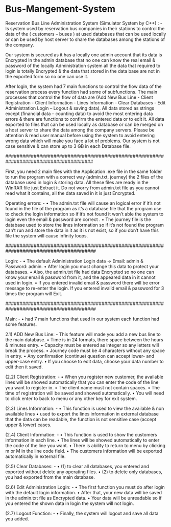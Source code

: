 # Bus-Mangement-System 
Reservation Bus Line Administration System (Simulator System by C++) : -
Is system used by reservation bus companies in their stations to control the data of the  ( customers – buses ) at used databases that can be used locally or can be used by host server to share the databases among the stations of the company.

Our system is secured as it has a locally one admin account that its data is Encrypted
In the admin database that no one can know the real email & password of the locally Administration system all the data that required to login is totally Encrypted & the data that stored in the data base are not in the exported form so no one can use it.

After login, the system had 7 main functions to control the flow data of the reservation process every function had some of subfunctions.
The main processes that control the flow of data are (Add New Bus Line - Client Registration - Client Information - Lines Information - Clear Databases - Edit Administration Login – Logout & saving data).
All data stored as strings except (financial data – counting data) to avoid the most entering data errors & there are functions to confirm the entered data or to edit it.
All data exported to files that can be used locally as database or can be merged on a host server to share the data among the company servers.
Please be attention & read user manual before using the system to avoid entering wrong data which will make you face a lot of problems.
Our system is not case sensitive & can store up to 3 GB in each Database file.


#######################################################################################

First, you need 2 main files with the Application .exe file in the same folder to run the program with a correct way (admin.txt, journey) the 2 files of the database used in login & storing data.
All these files are ready in the WinRAR file just Extract it.
Do not worry from admin.txt file as you cannot read what it contains, all the data saved in it is just Encrypted.

Operating errors: - 
    • The admin.txt file will cause an logical error if it’s not found in the file of the program as it’s a database file that the program use to check the login information so if it’s not found it won’t able the system to login even the email & password are correct .
    • The journey file is the database used to store the lines information so if it’s not found the program can’t run and store the data in it as it is not exist, so if you don’t have this file the system will cause infinity loops.

########################################################################################

Login: -
    • The default Administration Login data -> Email: admin & Password: admin.
    • After login you must change this data to protect your databases.
    • Also, the admin.txt file had data Encrypted so no one can know your email & password from it, and the appeared data in it cannot used in login.
    • If you entered invalid email & password there will be error message to re-enter the login.
    If you entered invalid email & password for 3 times the program will Exit.
    
########################################################################################

Main: -
    • had 7 main functions that used in our system each function had some features.
    
2.1) ADD New Bus Line: -
This feature will made you add a new bus line to the main database.
    • Time is in 24 formats, there space between the hours & minutes entry.
    • Capacity must be entered as integer so any letters will break the process.
    • Journey code must be 4 characters without any space in entry. 
    • Any confirmation (continue) question can accept lower- and upper-case entry.
    • If you choose to edit data, choose your data number to edit then it saved.
    
(2.2) Client Registration: -
    • When you register new customer, the available lines will be showed automatically that you can enter the code of the line you want to register in.
    • The client name must not contain spaces.
    • The time of registration will be saved and showed automatically.
    • You will need to click enter to back to menu or any other key for exit system.
    
(2.3) Lines Information: -
    • This function is used to view the available & non available lines 
    • used to export the lines information in external database that the data can be readable, the function is not sensitive case (accept upper & lower) cases.

(2.4) Client Information: -
    • This function is used to show the customers information in each line.
    • The lines will be showed automatically to enter the code of the line you want.
    • There is ability to return to menu by clicking m or M in the line code field.
    • The customers information will be exported automatically in external file.
    
(2.5) Clear Databases: -
    • (1) to clear all databases, you entered and exported without delete any operating files.
    • (2) to delete only databases, you had exported from the main database.
    
(2.6) Edit Administration Login: -
    • The first function you must do after login with the default login information.
    • After that, your new data will be saved in the admin.txt file as Encrypted data.
    • Your data will be unreadable so if you entered the shown data in login the system will not login.
    
(2.7) Logout Function: -
    • Finally, the system will logout and save all data you added.
